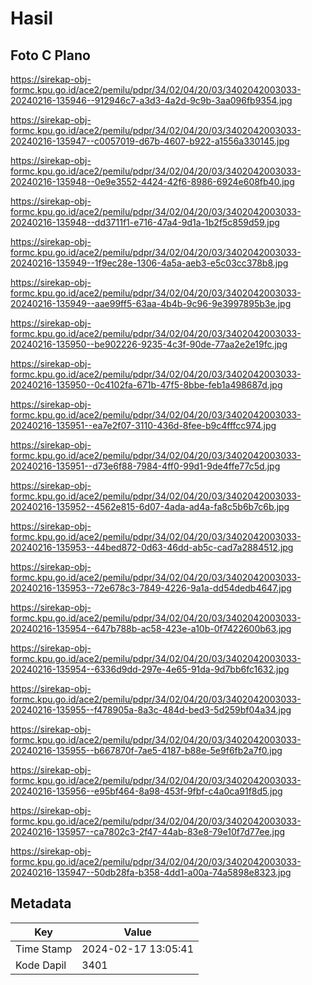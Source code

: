 # Hasil

## Foto C Plano

https://sirekap-obj-formc.kpu.go.id/ace2/pemilu/pdpr/34/02/04/20/03/3402042003033-20240216-135946--912946c7-a3d3-4a2d-9c9b-3aa096fb9354.jpg

https://sirekap-obj-formc.kpu.go.id/ace2/pemilu/pdpr/34/02/04/20/03/3402042003033-20240216-135947--c0057019-d67b-4607-b922-a1556a330145.jpg

https://sirekap-obj-formc.kpu.go.id/ace2/pemilu/pdpr/34/02/04/20/03/3402042003033-20240216-135948--0e9e3552-4424-42f6-8986-6924e608fb40.jpg

https://sirekap-obj-formc.kpu.go.id/ace2/pemilu/pdpr/34/02/04/20/03/3402042003033-20240216-135948--dd3711f1-e716-47a4-9d1a-1b2f5c859d59.jpg

https://sirekap-obj-formc.kpu.go.id/ace2/pemilu/pdpr/34/02/04/20/03/3402042003033-20240216-135949--1f9ec28e-1306-4a5a-aeb3-e5c03cc378b8.jpg

https://sirekap-obj-formc.kpu.go.id/ace2/pemilu/pdpr/34/02/04/20/03/3402042003033-20240216-135949--aae99ff5-63aa-4b4b-9c96-9e3997895b3e.jpg

https://sirekap-obj-formc.kpu.go.id/ace2/pemilu/pdpr/34/02/04/20/03/3402042003033-20240216-135950--be902226-9235-4c3f-90de-77aa2e2e19fc.jpg

https://sirekap-obj-formc.kpu.go.id/ace2/pemilu/pdpr/34/02/04/20/03/3402042003033-20240216-135950--0c4102fa-671b-47f5-8bbe-feb1a498687d.jpg

https://sirekap-obj-formc.kpu.go.id/ace2/pemilu/pdpr/34/02/04/20/03/3402042003033-20240216-135951--ea7e2f07-3110-436d-8fee-b9c4fffcc974.jpg

https://sirekap-obj-formc.kpu.go.id/ace2/pemilu/pdpr/34/02/04/20/03/3402042003033-20240216-135951--d73e6f88-7984-4ff0-99d1-9de4ffe77c5d.jpg

https://sirekap-obj-formc.kpu.go.id/ace2/pemilu/pdpr/34/02/04/20/03/3402042003033-20240216-135952--4562e815-6d07-4ada-ad4a-fa8c5b6b7c6b.jpg

https://sirekap-obj-formc.kpu.go.id/ace2/pemilu/pdpr/34/02/04/20/03/3402042003033-20240216-135953--44bed872-0d63-46dd-ab5c-cad7a2884512.jpg

https://sirekap-obj-formc.kpu.go.id/ace2/pemilu/pdpr/34/02/04/20/03/3402042003033-20240216-135953--72e678c3-7849-4226-9a1a-dd54dedb4647.jpg

https://sirekap-obj-formc.kpu.go.id/ace2/pemilu/pdpr/34/02/04/20/03/3402042003033-20240216-135954--647b788b-ac58-423e-a10b-0f7422600b63.jpg

https://sirekap-obj-formc.kpu.go.id/ace2/pemilu/pdpr/34/02/04/20/03/3402042003033-20240216-135954--6336d9dd-297e-4e65-91da-9d7bb6fc1632.jpg

https://sirekap-obj-formc.kpu.go.id/ace2/pemilu/pdpr/34/02/04/20/03/3402042003033-20240216-135955--f478905a-8a3c-484d-bed3-5d259bf04a34.jpg

https://sirekap-obj-formc.kpu.go.id/ace2/pemilu/pdpr/34/02/04/20/03/3402042003033-20240216-135955--b667870f-7ae5-4187-b88e-5e9f6fb2a7f0.jpg

https://sirekap-obj-formc.kpu.go.id/ace2/pemilu/pdpr/34/02/04/20/03/3402042003033-20240216-135956--e95bf464-8a98-453f-9fbf-c4a0ca91f8d5.jpg

https://sirekap-obj-formc.kpu.go.id/ace2/pemilu/pdpr/34/02/04/20/03/3402042003033-20240216-135957--ca7802c3-2f47-44ab-83e8-79e10f7d77ee.jpg

https://sirekap-obj-formc.kpu.go.id/ace2/pemilu/pdpr/34/02/04/20/03/3402042003033-20240216-135947--50db28fa-b358-4dd1-a00a-74a5898e8323.jpg


## Metadata

| Key        | Value               |
| ---------- | ------------------- |
| Time Stamp | 2024-02-17 13:05:41 |
| Kode Dapil | 3401                |



